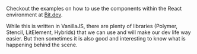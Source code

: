 Checkout the examples on how to use the components within the React environment at [Bit.dev](https://bit.dev/nelsieborja/gorg-ui-native).

While this is written in VanillaJS, there are plenty of libraries (Polymer, Stencil, LitElement, Hybrids) that we can use and will make our dev life way easier. But then sometimes it is also good and interesting to know what is happening behind the scene.
